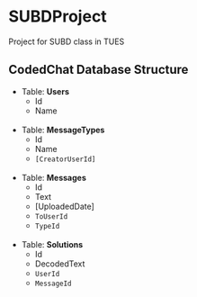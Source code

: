 # SUBDProject
Project for SUBD class in TUES


## CodedChat Database Structure
- Table: **Users**
  + Id
  + Name
  <br>
- Table: **MessageTypes**
  + Id
  + Name
  + `[CreatorUserId]`
  <br>
- Table: **Messages**
  - Id
  - Text
  - [UploadedDate]
  - `ToUserId`
  - `TypeId`
  <br>
- Table: **Solutions**
  - Id
  - DecodedText
  - `UserId`
  - `MessageId`
